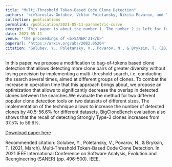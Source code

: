 ```yaml
---
title: "Multi-Threshold Token-Based Code Clone Detection"
authors: '<i>Yaroslav Golubev, Viktor Poletansky, Nikita Povarov, and Timofey Bryksin</i>'
collection: publications
permalink: /publication/2021-05-11-parametric-curve
excerpt: 'This paper is about the number 1. The number 2 is left for future work.'
date: 2021-05-11
venue: "the proceedings of <b>SANER'21</b>"
paperurl: 'https://arxiv.org/abs/2002.05204'
citation: 'Golubev, Y., Poletansky, V., Povarov, N., & Bryksin, T. (2021, March). Multi-Threshold Token-Based Code Clone Detection. In 2021 IEEE International Conference on Software Analysis, Evolution and Reengineering (SANER) (pp. 496-500). IEEE.'
---
```

In this paper, we propose a modification to bag-of-tokens based clone detection that allows detecting more clone 
pairs of greater diversity without losing precision by implementing a multi-threshold search, i.e. conducting the 
search several times, aimed at different groups of clones. To combat the increase in operation time that this approach 
brings about, we propose an optimization that allows to significantly decrease the overlap in detected clones between 
the searches.We evaluate the method for two different popular clone detection tools on two datasets of different sizes. 
The implementation of the technique allows to increase the number of detected clones by 40.5-56.6% for different 
datasets. BigCloneBench evaluation also shows that the recall of detecting Strongly Type-3 clones increases from 
37.5% to 59.6%.

[Download paper here](https://arxiv.org/pdf/2002.05204.pdf)

Recommended citation: Golubev, Y., Poletansky, V., Povarov, N., & Bryksin, T. (2021, March). Multi-Threshold Token-Based Code Clone Detection. In 2021 IEEE International Conference on Software Analysis, Evolution and Reengineering (SANER) (pp. 496-500). IEEE.